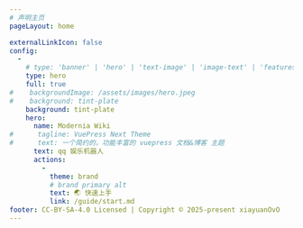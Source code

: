 ```yaml
---
# 声明主页
pageLayout: home

externalLinkIcon: false
config:
  -
    # type: 'banner' | 'hero' | 'text-image' | 'image-text' | 'features' | 'profile' | 'custom' | string
    type: hero
    full: true
#    backgroundImage: /assets/images/hero.jpeg
#    background: tint-plate
    background: tint-plate
    hero:
      name: Modernia Wiki
#      tagline: VuePress Next Theme
#      text: 一个简约的，功能丰富的 vuepress 文档&博客 主题
      text: qq 娱乐机器人
      actions:
        -
          theme: brand
          # brand primary alt
          text: 🌏 快速上手
          link: /guide/start.md
footer: CC-BY-SA-4.0 Licensed | Copyright © 2025-present xiayuanOvO
---
```

